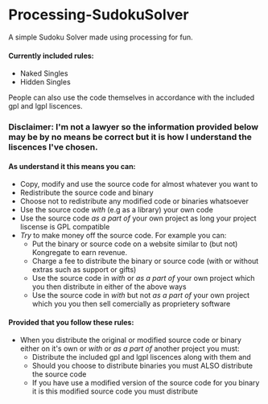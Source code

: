 Processing-SudokuSolver
=======================

A simple Sudoku Solver made using processing for fun.

#### Currently included rules:
* Naked Singles
* Hidden Singles


People can also use the code themselves in accordance with the included gpl and lgpl liscences.

### Disclaimer: I'm not a lawyer so the information provided below may be by no means be correct but it is how I understand the liscences I've chosen.

#### As understand it this means you can:
* Copy, modify and use the source code for almost whatever you want to
* Redistribute the source code and binary
* Choose not to redistribute any modified code or binaries whatsoever
* Use the source code _with_ (e.g as a library) your own code
* Use the source code _as a part of_ your own project as long your project liscense is GPL compatible
* _Try_ to make money off the source code. For example you can:
  * Put the binary or source code on a website similar to (but not) Kongregate to earn revenue.
  * Charge a fee to distribute the binary or source code (with or without extras such as support or gifts)
  * Use the source code in _with_ or _as a part of_ your own project which you then distribute in either of the above ways
  * Use the source code in _with_ but not _as a part of_ your own project which you you then sell comercially as proprietery software

#### Provided that you follow these rules:
* When you distribute the original or modified source code or binary either on it's own or _with_ or _as a part of_  another project you must:
  * Distribute the included gpl and lgpl liscences along with them and
  * Should you choose to distribute binaries you must ALSO distribute the source code
  * If you have use a modified version of the source code for you binary it is this modified source code you must distribute
